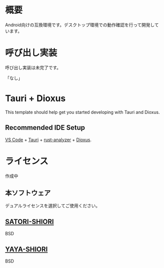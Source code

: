 # 概要
Android向けの互換環境です。デスクトップ環境での動作確認を行って開発しています。

# 呼び出し実装
呼び出し実装は未完了です。

「なし」

# Tauri + Dioxus

This template should help get you started developing with Tauri and Dioxus.

## Recommended IDE Setup

[VS Code](https://code.visualstudio.com/) + [Tauri](https://marketplace.visualstudio.com/items?itemName=tauri-apps.tauri-vscode) + [rust-analyzer](https://marketplace.visualstudio.com/items?itemName=rust-lang.rust-analyzer) + [Dioxus](https://marketplace.visualstudio.com/items?itemName=DioxusLabs.dioxus).

# ライセンス
作成中

## 本ソフトウェア
デュアルライセンスを選択してご使用ください。

## [SATORI-SHIORI]()
BSD

## [YAYA-SHIORI]()
BSD